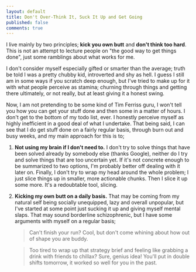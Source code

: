 ```yaml
---
layout: default
title: Don't Over-Think It, Suck It Up and Get Going
published: false
comments: true
---
```

I live mainly by two principles; **kick you own butt** and **don't think too hard**. This is not an attempt to lecture people on "the good way to get things done", just some ramblings about what works for me.

I don't consider myself especially gifted or smarter than the average; truth be told I was a pretty chubby kid, introverted and shy as hell. I guess I still am in some ways if you scratch deep enough, but I've tried to make up for it with what people perceive as stamina; churning through things and getting there ultimately, or not really, but at least giving it a honest swing.

Now, I am not pretending to be some kind of Tim Ferriss guru, I won't tell you how you can get your stuff done and then some in a matter of hours. I don't get to the bottom of my todo list, ever. I honestly perceive myself as highly inefficient in a good deal of what I undertake. That being said, I can see that I do get stuff done on a fairly regular basis, through burn out and busy weeks, and my main approach for this is to;

1. **Not using my brain if I don't need to.** I don't try to solve things that have been solved already by somebody else (thanks Google), neither do I try and solve things that are too uncertain yet. If it's not concrete enough to be summarized to two options, I'm probably better off dealing with it later on. Finally, I don't try to wrap my head around the whole problem; I just slice things up in smaller, more actionable chunks. Then I slice it up some more. It's a redoubtable tool, slicing.
1. **Kicking my own butt on a daily basis.** That may be coming from my natural self being socially unequipped, lazy and overall unpopular, but I've started at some point just sucking it up and giving myself mental slaps. That may sound borderline schizophrenic, but I have some arguments with myself on a regular basis;

    > Can't finish your run? Cool, but don't come whining about how out of shape you are buddy.

    > Too tired to wrap up that strategy brief and feeling like grabbing a drink with friends to chillax? Sure, genius idea! You'll put in double shifts tomorrow, it worked so well for you in the past.